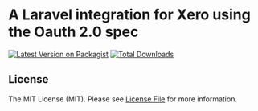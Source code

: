 # A Laravel integration for Xero using the Oauth 2.0 spec

[![Latest Version on Packagist](https://img.shields.io/packagist/v/webfox/laravel-xero-oauth2.svg?style=flat-square)](https://packagist.org/packages/webfox/laravel-xero-oauth2)
[![Total Downloads](https://img.shields.io/packagist/dt/webfox/laravel-xero-oauth2.svg?style=flat-square)](https://packagist.org/packages/webfox/laravel-xero-oauth2)

## License

The MIT License (MIT). Please see [License File](LICENSE.md) for more information.
